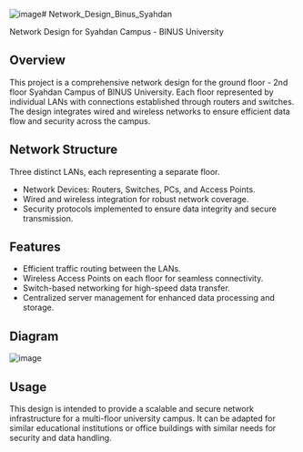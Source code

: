 ![image](https://github.com/user-attachments/assets/0c63d09e-6cbc-4757-9790-b554efe8c2dc)# Network_Design_Binus_Syahdan

Network Design for Syahdan Campus - BINUS University

## Overview
This project is a comprehensive network design for the ground floor - 2nd floor Syahdan Campus of BINUS University. Each floor represented by individual LANs with connections established through routers and switches. The design integrates wired and wireless networks to ensure efficient data flow and security across the campus.

## Network Structure
Three distinct LANs, each representing a separate floor.
- Network Devices: Routers, Switches, PCs, and Access Points.
- Wired and wireless integration for robust network coverage.
- Security protocols implemented to ensure data integrity and secure transmission.

## Features
- Efficient traffic routing between the LANs.
- Wireless Access Points on each floor for seamless connectivity.
- Switch-based networking for high-speed data transfer.
- Centralized server management for enhanced data processing and storage.

## Diagram
![image](https://github.com/user-attachments/assets/b9cb6d9b-cf83-47e9-91aa-e68787dbaa26)


## Usage
This design is intended to provide a scalable and secure network infrastructure for a multi-floor university campus. It can be adapted for similar educational institutions or office buildings with similar needs for security and data handling.
